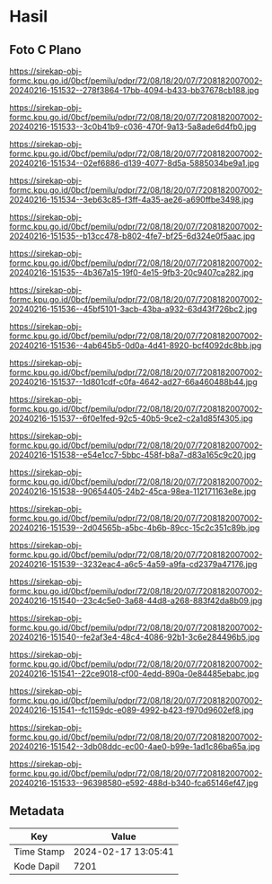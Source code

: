 # Hasil

## Foto C Plano

https://sirekap-obj-formc.kpu.go.id/0bcf/pemilu/pdpr/72/08/18/20/07/7208182007002-20240216-151532--278f3864-17bb-4094-b433-bb37678cb188.jpg

https://sirekap-obj-formc.kpu.go.id/0bcf/pemilu/pdpr/72/08/18/20/07/7208182007002-20240216-151533--3c0b41b9-c036-470f-9a13-5a8ade6d4fb0.jpg

https://sirekap-obj-formc.kpu.go.id/0bcf/pemilu/pdpr/72/08/18/20/07/7208182007002-20240216-151534--02ef6886-d139-4077-8d5a-5885034be9a1.jpg

https://sirekap-obj-formc.kpu.go.id/0bcf/pemilu/pdpr/72/08/18/20/07/7208182007002-20240216-151534--3eb63c85-f3ff-4a35-ae26-a690ffbe3498.jpg

https://sirekap-obj-formc.kpu.go.id/0bcf/pemilu/pdpr/72/08/18/20/07/7208182007002-20240216-151535--b13cc478-b802-4fe7-bf25-6d324e0f5aac.jpg

https://sirekap-obj-formc.kpu.go.id/0bcf/pemilu/pdpr/72/08/18/20/07/7208182007002-20240216-151535--4b367a15-19f0-4e15-9fb3-20c9407ca282.jpg

https://sirekap-obj-formc.kpu.go.id/0bcf/pemilu/pdpr/72/08/18/20/07/7208182007002-20240216-151536--45bf5101-3acb-43ba-a932-63d43f726bc2.jpg

https://sirekap-obj-formc.kpu.go.id/0bcf/pemilu/pdpr/72/08/18/20/07/7208182007002-20240216-151536--4ab645b5-0d0a-4d41-8920-bcf4092dc8bb.jpg

https://sirekap-obj-formc.kpu.go.id/0bcf/pemilu/pdpr/72/08/18/20/07/7208182007002-20240216-151537--1d801cdf-c0fa-4642-ad27-66a460488b44.jpg

https://sirekap-obj-formc.kpu.go.id/0bcf/pemilu/pdpr/72/08/18/20/07/7208182007002-20240216-151537--6f0e1fed-92c5-40b5-9ce2-c2a1d85f4305.jpg

https://sirekap-obj-formc.kpu.go.id/0bcf/pemilu/pdpr/72/08/18/20/07/7208182007002-20240216-151538--e54e1cc7-5bbc-458f-b8a7-d83a165c9c20.jpg

https://sirekap-obj-formc.kpu.go.id/0bcf/pemilu/pdpr/72/08/18/20/07/7208182007002-20240216-151538--90654405-24b2-45ca-98ea-112171163e8e.jpg

https://sirekap-obj-formc.kpu.go.id/0bcf/pemilu/pdpr/72/08/18/20/07/7208182007002-20240216-151539--2d04565b-a5bc-4b6b-89cc-15c2c351c89b.jpg

https://sirekap-obj-formc.kpu.go.id/0bcf/pemilu/pdpr/72/08/18/20/07/7208182007002-20240216-151539--3232eac4-a6c5-4a59-a9fa-cd2379a47176.jpg

https://sirekap-obj-formc.kpu.go.id/0bcf/pemilu/pdpr/72/08/18/20/07/7208182007002-20240216-151540--23c4c5e0-3a68-44d8-a268-883f42da8b09.jpg

https://sirekap-obj-formc.kpu.go.id/0bcf/pemilu/pdpr/72/08/18/20/07/7208182007002-20240216-151540--fe2af3e4-48c4-4086-92b1-3c6e284496b5.jpg

https://sirekap-obj-formc.kpu.go.id/0bcf/pemilu/pdpr/72/08/18/20/07/7208182007002-20240216-151541--22ce9018-cf00-4edd-890a-0e84485ebabc.jpg

https://sirekap-obj-formc.kpu.go.id/0bcf/pemilu/pdpr/72/08/18/20/07/7208182007002-20240216-151541--fc1159dc-e089-4992-b423-f970d9602ef8.jpg

https://sirekap-obj-formc.kpu.go.id/0bcf/pemilu/pdpr/72/08/18/20/07/7208182007002-20240216-151542--3db08ddc-ec00-4ae0-b99e-1ad1c86ba65a.jpg

https://sirekap-obj-formc.kpu.go.id/0bcf/pemilu/pdpr/72/08/18/20/07/7208182007002-20240216-151533--96398580-e592-488d-b340-fca65146ef47.jpg


## Metadata

| Key        | Value               |
| ---------- | ------------------- |
| Time Stamp | 2024-02-17 13:05:41 |
| Kode Dapil | 7201                |



